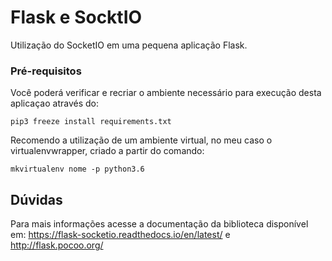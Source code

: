 # Flask e SocktIO

Utilização do SocketIO em uma pequena aplicação Flask.

### Pré-requisitos

Você poderá verificar e recriar o ambiente necessário para execução desta aplicaçao através do:

```
pip3 freeze install requirements.txt
```
Recomendo a utilização de um ambiente virtual, no meu caso o virtualenvwrapper, criado a partir do comando:

```
mkvirtualenv nome -p python3.6
```

## Dúvidas

Para mais informações acesse a documentação da biblioteca disponível em: https://flask-socketio.readthedocs.io/en/latest/ e http://flask.pocoo.org/ 
